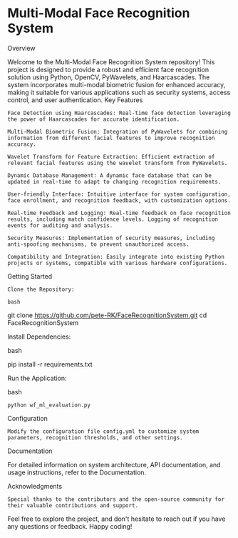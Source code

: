 # Multi-Modal Face Recognition System

Overview

Welcome to the Multi-Modal Face Recognition System repository! This project is designed to provide a robust and efficient face recognition solution using Python, OpenCV, PyWavelets, and Haarcascades. The system incorporates multi-modal biometric fusion for enhanced accuracy, making it suitable for various applications such as security systems, access control, and user authentication.
Key Features

    Face Detection using Haarcascades: Real-time face detection leveraging the power of Haarcascades for accurate identification.

    Multi-Modal Biometric Fusion: Integration of PyWavelets for combining information from different facial features to improve recognition accuracy.

    Wavelet Transform for Feature Extraction: Efficient extraction of relevant facial features using the wavelet transform from PyWavelets.

    Dynamic Database Management: A dynamic face database that can be updated in real-time to adapt to changing recognition requirements.

    User-friendly Interface: Intuitive interface for system configuration, face enrollment, and recognition feedback, with customization options.

    Real-time Feedback and Logging: Real-time feedback on face recognition results, including match confidence levels. Logging of recognition events for auditing and analysis.

    Security Measures: Implementation of security measures, including anti-spoofing mechanisms, to prevent unauthorized access.

    Compatibility and Integration: Easily integrate into existing Python projects or systems, compatible with various hardware configurations.

Getting Started

    Clone the Repository:

    bash

git clone https://github.com/pete-RK/FaceRecognitionSystem.git
cd FaceRecognitionSystem

Install Dependencies:

bash

pip install -r requirements.txt

Run the Application:

bash

    python wf_ml_evaluation.py

Configuration

    Modify the configuration file config.yml to customize system parameters, recognition thresholds, and other settings.

Documentation

For detailed information on system architecture, API documentation, and usage instructions, refer to the Documentation.

Acknowledgments

    Special thanks to the contributors and the open-source community for their valuable contributions and support.

Feel free to explore the project, and don't hesitate to reach out if you have any questions or feedback. Happy coding!
